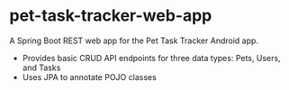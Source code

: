 # pet-task-tracker-web-app
A Spring Boot REST web app for the Pet Task Tracker Android app.
- Provides basic CRUD API endpoints for three data types: Pets, Users, and Tasks
- Uses JPA to annotate POJO classes
